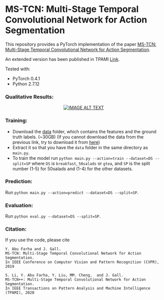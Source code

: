 # MS-TCN: Multi-Stage Temporal Convolutional Network for Action Segmentation
This repository provides a PyTorch implementation of the paper [MS-TCN: Multi-Stage Temporal Convolutional Network for Action Segmentation](https://arxiv.org/pdf/1903.01945.pdf).

An extended version has been published in TPAMI [Link](https://github.com/sj-li/MS-TCN2).

Tested with:
- PyTorch 0.4.1
- Python 2.7.12


### Qualitative Results:

<div align="center">
  <a href="https://www.youtube.com/watch?v=9XphWB9w7p8"><img src="https://img.youtube.com/vi/9XphWB9w7p8/0.jpg" alt="IMAGE ALT TEXT"></a>
</div>

### Training:

* Download the [data](https://mega.nz/#!O6wXlSTS!wcEoDT4Ctq5HRq_hV-aWeVF1_JB3cacQBQqOLjCIbc8) folder, which contains the features and the ground truth labels. (~30GB) (If you cannot download the data from the previous link, try to download it from [here](https://zenodo.org/record/3625992#.Xiv9jGhKhPY))
* Extract it so that you have the `data` folder in the same directory as `main.py`.
* To train the model run `python main.py --action=train --dataset=DS --split=SP` where `DS` is `breakfast`, `50salads` or `gtea`, and `SP` is the split number (1-5) for 50salads and (1-4) for the other datasets.

### Prediction:

Run `python main.py --action=predict --dataset=DS --split=SP`. 

### Evaluation:

Run `python eval.py --dataset=DS --split=SP`. 

### Citation:

If you use the code, please cite

    Y. Abu Farha and J. Gall.
    MS-TCN: Multi-Stage Temporal Convolutional Network for Action Segmentation.
    In IEEE Conference on Computer Vision and Pattern Recognition (CVPR), 2019

    S. Li, Y. Abu Farha, Y. Liu, MM. Cheng,  and J. Gall.
    MS-TCN++: Multi-Stage Temporal Convolutional Network for Action Segmentation.
    In IEEE Transactions on Pattern Analysis and Machine Intelligence (TPAMI), 2020
